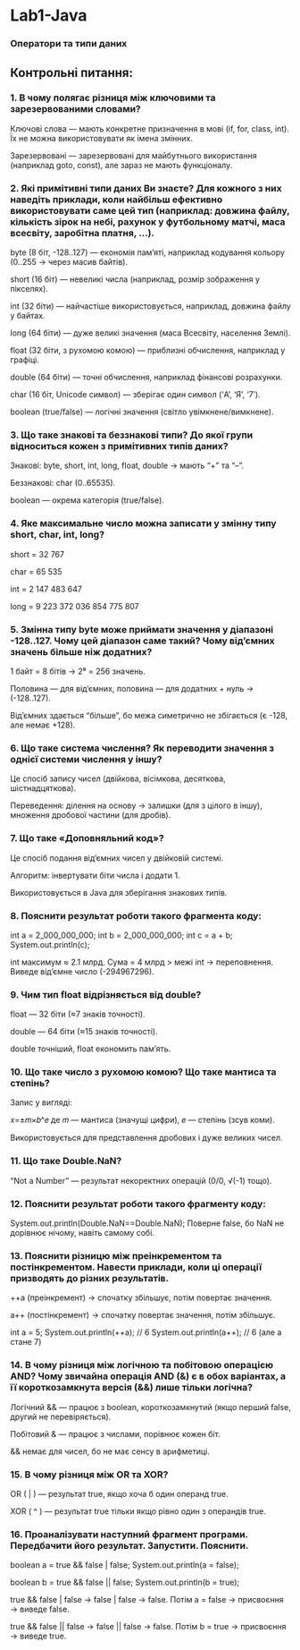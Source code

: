 # Lab1-Java
### Оператори та типи даних
## Контрольні питання:
### 1. В чому полягає різниця між ключовими та зарезервованими словами?
Ключові слова — мають конкретне призначення в мові (if, for, class, int). Їх не можна використовувати як імена змінних.

Зарезервовані — зарезервовані для майбутнього використання (наприклад goto, const), але зараз не мають функціоналу.
### 2. Які примітивні типи даних Ви знаєте? Для кожного з них наведіть приклади, коли найбільш ефективно використовувати саме цей тип (наприклад: довжина файлу, кількість зірок на небі, рахунок у футбольному матчі, маса всесвіту, заробітна платня, ...).
byte (8 біт, -128..127) — економія пам’яті, наприклад кодування кольору (0..255 → через масив байтів).

short (16 біт) — невеликі числа (наприклад, розмір зображення у пікселях).

int (32 біти) — найчастіше використовується, наприклад, довжина файлу у байтах.

long (64 біти) — дуже великі значення (маса Всесвіту, населення Землі).

float (32 біти, з рухомою комою) — приблизні обчислення, наприклад у графіці.

double (64 біти) — точні обчислення, наприклад фінансові розрахунки.

char (16 біт, Unicode символ) — зберігає один символ (‘A’, ‘Я’, ‘7’).

boolean (true/false) — логічні значення (світло увімкнене/вимкнене).
### 3. Що таке знакові та беззнакові типи? До якої групи відноситься кожен з примітивних типів даних?
Знакові: byte, short, int, long, float, double → мають “+” та “–”.

Беззнакові: char (0..65535).

boolean — окрема категорія (true/false).
### 4. Яке максимальне число можна записати у змінну типу short, char, int, long? 
short = 32 767

char = 65 535

int = 2 147 483 647

long = 9 223 372 036 854 775 807
### 5. Змінна типу byte може приймати значення у діапазоні -128..127. Чому цей діапазон саме такий? Чому від’ємних значень більше ніж додатних?
1 байт = 8 бітів → 2⁸ = 256 значень.

Половина — для від’ємних, половина — для додатних + нуль → (-128..127).

Від’ємних здається “більше”, бо межа симетрично не збігається (є -128, але немає +128).
### 6. Що таке система числення? Як переводити значення з однієї системи числення у іншу?
Це спосіб запису чисел (двійкова, вісімкова, десяткова, шістнадцяткова).

Переведення: ділення на основу → залишки (для з цілого в іншу), множення дробової частини (для дробів).
### 7. Що таке «Доповняльний код»? 
Це спосіб подання від’ємних чисел у двійковій системі.

Алгоритм: інвертувати біти числа і додати 1.

Використовується в Java для зберігання знакових типів.
### 8. Пояснити результат роботи такого фрагмента коду:

int a = 2_000_000_000;
int b = 2_000_000_000;
int c = a + b;
System.out.println(c);

int максимум ≈ 2.1 млрд.
Сума = 4 млрд > межі int → переповнення.
Виведе від’ємне число (-294967296).
### 9. Чим тип float відрізняється від double?
float — 32 біти (≈7 знаків точності).

double — 64 біти (≈15 знаків точності).

double точніший, float економить пам’ять.
### 10. Що таке число з рухомою комою? Що таке мантиса та степінь?
Запис у вигляді:

𝑥=±𝑚×𝑏^𝑒
де 𝑚 — мантиса (значущі цифри), 
𝑒 — степінь (зсув коми).

Використовується для представлення дробових і дуже великих чисел.
### 11. Що таке Double.NaN?
“Not a Number” — результат некоректних операцій (0/0, √(-1) тощо).
### 12. Пояснити результат роботи такого фрагменту коду:
System.out.println(Double.NaN==Double.NaN);
Поверне false, бо NaN не дорівнює нічому, навіть самому собі.
### 13. Пояснити різницю між преінкрементом та постінкрементом. Навести приклади, коли ці операції призводять до різних результатів.
++a (преінкремент) → спочатку збільшує, потім повертає значення.

a++ (постінкремент) → спочатку повертає значення, потім збільшує.

int a = 5;
System.out.println(++a); // 6
System.out.println(a++); // 6 (але a стане 7)
### 14. В чому різниця між логічною та побітовою операцією AND? Чому звичайна операція AND (&) є в обох варіантах, а її короткозамкнута версія (&&) лише тільки логічна?
Логічний && — працює з boolean, короткозамкнутий (якщо перший false, другий не перевіряється).

Побітовий & — працює з числами, порівнює кожен біт.

&& немає для чисел, бо не має сенсу в арифметиці.
### 15. В чому різниця між OR та XOR?
OR ( | ) — результат true, якщо хоча б один операнд true.

XOR ( ^ ) — результат true тільки якщо рівно один з операндів true.
### 16. Проаналізувати наступний фрагмент програми. Передбачити його результат. Запустити. Пояснити.
 boolean a = true && false | false;
 System.out.println(a = false);
        
boolean b = true && false || false;
System.out.println(b = true);

true && false | false → false | false → false.
Потім a = false → присвоєння → виведе false.

true && false || false → false || false → false.
Потім b = true → присвоєння → виведе true.
